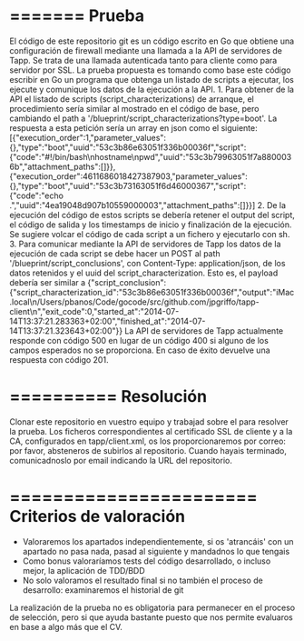 =======
Prueba
=======
El código de este repositorio git es un código escrito en Go que obtiene una configuración de firewall mediante una llamada a la API de servidores de Tapp. Se trata de una llamada autenticada tanto para cliente como para servidor por SSL. La prueba propuesta es tomando como base este código escribir en Go un programa que obtenga un listado de scripts a ejecutar, los ejecute y comunique los datos de la ejecución a la API.
	1. Para obtener de la API el listado de scripts (script_characterizations) de arranque, el procedimiento sería similar al mostrado en el código de base, pero cambiando el path a '/blueprint/script_characterizations?type=boot'. La respuesta a esta petición sería un array en json como el siguiente:
		[{"execution_order":1,"parameter_values":{},"type":"boot","uuid":"53c3b86e63051f336b00036f","script":{"code":"#!/bin/bash\nhostname\npwd","uuid":"53c3b79963051f7a8800036b","attachment_paths":[]}},{"execution_order":4611686018427387903,"parameter_values":{},"type":"boot","uuid":"53c3b73163051f6d46000367","script":{"code":"echo .","uuid":"4ea19048d907b10559000003","attachment_paths":[]}}]
	2. De la ejecución del código de estos scripts se debería retener el output del script, el código de salida y los timestamps de inicio y finalización de la ejecución. Se sugiere volcar el código de cada script a un fichero y ejecutarlo con sh.
	3. Para comunicar mediante la API de servidores de Tapp los datos de la ejecución de cada script se debe hacer un POST al path '/blueprint/script_conclusions', con Content-Type: application/json, de los datos retenidos y el uuid del script_characterization. Esto es, el payload debería ser similar a
		{"script_conclusion":{"script_characterization_id":"53c3b86e63051f336b00036f","output":"iMac.local\n/Users/pbanos/Code/gocode/src/github.com/jpgriffo/tapp-client\n","exit_code":0,"started_at":"2014-07-14T13:37:21.283363+02:00","finished_at":"2014-07-14T13:37:21.323643+02:00"}}
	La API de servidores de Tapp actualmente responde con código 500 en lugar de un código 400 si alguno de los campos esperados no se proporciona. En caso de éxito devuelve una respuesta con código 201.

==========
Resolución
==========
Clonar este repositorio en vuestro equipo y trabajad sobre el para resolver la prueba. Los ficheros correspondientes al certificado SSL de cliente y a la CA, configurados en tapp/client.xml, os los proporcionaremos por correo: por favor, absteneros de subirlos al repositorio. Cuando hayais terminado, comunicadnoslo por email indicando la URL del repositorio. 


=======================
Criterios de valoración
=======================
* Valoraremos los apartados independientemente, si os 'atrancáis' con un apartado no pasa nada, pasad al siguiente y mandadnos lo que tengais
* Como bonus valoraríamos tests del código desarrollado, o incluso mejor, la aplicación de TDD/BDD
* No solo valoramos el resultado final si no también el proceso de desarrollo: examinaremos el historial de git

La realización de la prueba no es obligatoria para permanecer en el proceso de selección, pero si que ayuda bastante puesto que nos permite evaluaros en base a algo más que el CV. 
